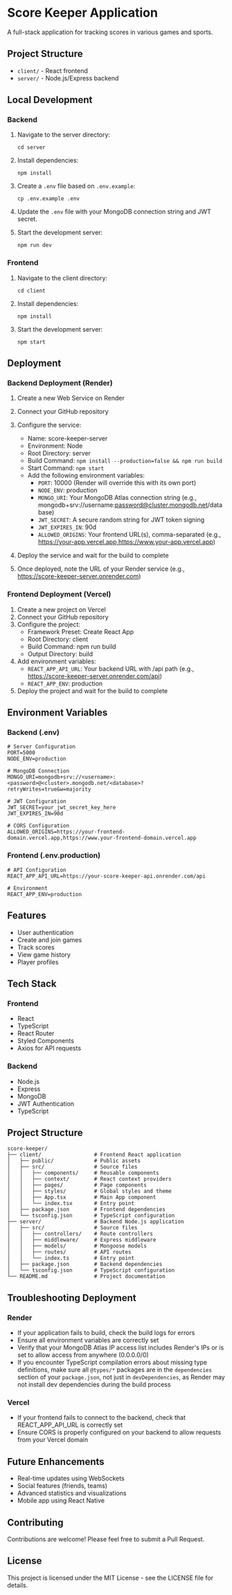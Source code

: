# Score Keeper Application

A full-stack application for tracking scores in various games and sports.

## Project Structure

- `client/` - React frontend
- `server/` - Node.js/Express backend

## Local Development

### Backend

1. Navigate to the server directory:
   ```
   cd server
   ```

2. Install dependencies:
   ```
   npm install
   ```

3. Create a `.env` file based on `.env.example`:
   ```
   cp .env.example .env
   ```

4. Update the `.env` file with your MongoDB connection string and JWT secret.

5. Start the development server:
   ```
   npm run dev
   ```

### Frontend

1. Navigate to the client directory:
   ```
   cd client
   ```

2. Install dependencies:
   ```
   npm install
   ```

3. Start the development server:
   ```
   npm start
   ```

## Deployment

### Backend Deployment (Render)

1. Create a new Web Service on Render
2. Connect your GitHub repository
3. Configure the service:
   - Name: score-keeper-server
   - Environment: Node
   - Root Directory: server
   - Build Command: `npm install --production=false && npm run build`
   - Start Command: `npm start`
   - Add the following environment variables:
     - `PORT`: 10000 (Render will override this with its own port)
     - `NODE_ENV`: production
     - `MONGO_URI`: Your MongoDB Atlas connection string (e.g., mongodb+srv://username:password@cluster.mongodb.net/database)
     - `JWT_SECRET`: A secure random string for JWT token signing
     - `JWT_EXPIRES_IN`: 90d
     - `ALLOWED_ORIGINS`: Your frontend URL(s), comma-separated (e.g., https://your-app.vercel.app,https://www.your-app.vercel.app)

4. Deploy the service and wait for the build to complete
5. Once deployed, note the URL of your Render service (e.g., https://score-keeper-server.onrender.com)

### Frontend Deployment (Vercel)

1. Create a new project on Vercel
2. Connect your GitHub repository
3. Configure the project:
   - Framework Preset: Create React App
   - Root Directory: client
   - Build Command: npm run build
   - Output Directory: build
4. Add environment variables:
   - `REACT_APP_API_URL`: Your backend URL with /api path (e.g., https://score-keeper-server.onrender.com/api)
   - `REACT_APP_ENV`: production
5. Deploy the project and wait for the build to complete

## Environment Variables

### Backend (.env)

```
# Server Configuration
PORT=5000
NODE_ENV=production

# MongoDB Connection
MONGO_URI=mongodb+srv://<username>:<password>@<cluster>.mongodb.net/<database>?retryWrites=true&w=majority

# JWT Configuration
JWT_SECRET=your_jwt_secret_key_here
JWT_EXPIRES_IN=90d

# CORS Configuration
ALLOWED_ORIGINS=https://your-frontend-domain.vercel.app,https://www.your-frontend-domain.vercel.app
```

### Frontend (.env.production)

```
# API Configuration
REACT_APP_API_URL=https://your-score-keeper-api.onrender.com/api

# Environment
REACT_APP_ENV=production
```

## Features

- User authentication
- Create and join games
- Track scores
- View game history
- Player profiles

## Tech Stack

### Frontend
- React
- TypeScript
- React Router
- Styled Components
- Axios for API requests

### Backend
- Node.js
- Express
- MongoDB
- JWT Authentication
- TypeScript

## Project Structure

```
score-keeper/
├── client/                 # Frontend React application
│   ├── public/             # Public assets
│   ├── src/                # Source files
│   │   ├── components/     # Reusable components
│   │   ├── context/        # React context providers
│   │   ├── pages/          # Page components
│   │   ├── styles/         # Global styles and theme
│   │   ├── App.tsx         # Main App component
│   │   └── index.tsx       # Entry point
│   ├── package.json        # Frontend dependencies
│   └── tsconfig.json       # TypeScript configuration
├── server/                 # Backend Node.js application
│   ├── src/                # Source files
│   │   ├── controllers/    # Route controllers
│   │   ├── middleware/     # Express middleware
│   │   ├── models/         # Mongoose models
│   │   ├── routes/         # API routes
│   │   └── index.ts        # Entry point
│   ├── package.json        # Backend dependencies
│   └── tsconfig.json       # TypeScript configuration
└── README.md               # Project documentation
```

## Troubleshooting Deployment

### Render
- If your application fails to build, check the build logs for errors
- Ensure all environment variables are correctly set
- Verify that your MongoDB Atlas IP access list includes Render's IPs or is set to allow access from anywhere (0.0.0.0/0)
- If you encounter TypeScript compilation errors about missing type definitions, make sure all `@types/*` packages are in the `dependencies` section of your `package.json`, not just in `devDependencies`, as Render may not install dev dependencies during the build process

### Vercel
- If your frontend fails to connect to the backend, check that REACT_APP_API_URL is correctly set
- Ensure CORS is properly configured on your backend to allow requests from your Vercel domain

## Future Enhancements

- Real-time updates using WebSockets
- Social features (friends, teams)
- Advanced statistics and visualizations
- Mobile app using React Native

## Contributing

Contributions are welcome! Please feel free to submit a Pull Request.

## License

This project is licensed under the MIT License - see the LICENSE file for details. 
